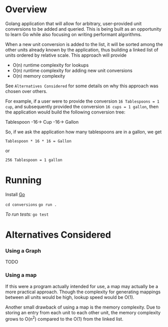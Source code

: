 # Overview
Golang application that will allow for arbitrary, user-provided unit conversions to be added and queried. 
This is being built as an opportunity to learn Go while also focusing on writing performant algorithms. 

When a new unit conversion is added to the list, it will be sorted among the other units already known by the 
application, thus building a linked list of units ordered by relative scale. This approach will provide 
* O(n) runtime complexity for lookups
* O(n) runtime complexity for adding new unit conversions
* O(n) memory complexity

See `Alternatives Considered` for some details on why this approach was chosen over others.

For example, if a user were to provide the conversion `16 Tablespoons = 1 cup`, and subsequently provided the 
conversion `16 cups = 1 gallon`, then the application would build the following conversion tree:

Tablespoon -16-> Cup -16-> Gallon

So, if we ask the application how many tablespoons are in a gallon, we get

`Tablespoon * 16 * 16 = Gallon`

or

`256 Tablespoon = 1 gallon`

# Running
Install [Go](https://go.dev/)

`cd conversions`
`go run .`

*To run tests:*
`go test`

# Alternatives Considered
### Using a Graph
TODO

### Using a map
If this were a program actually intended for use, a map may actually be a more practical approach. Though the 
complexity for generating mappings between all units would be high, lookup speed would be O(1). 

Another small drawback of using a map is the memory complexity. Due to storing an entry from each unit to each other 
unit, the memory complexity grows to O(n<sup>2</sup>) compared to the O(1) from the linked list. 

